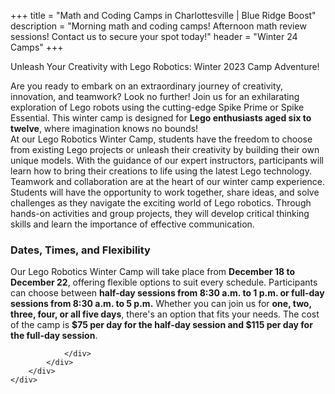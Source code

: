 +++
title = "Math and Coding Camps in Charlottesville | Blue Ridge Boost"
description = "Morning math and coding camps! Afternoon math review sessions! Contact us to secure your spot today!"
header = "Winter 24 Camps"
+++

<div class="container">
    <div class="row  justify-content-center">
        <div class="col">
            <div class="vstack gap-3 px-2 pb-2">  
                <div class="px-2 darknote text-center">
                    Unleash Your Creativity with Lego Robotics: Winter 2023 Camp Adventure!
                </div>
                <div class="px-2">

Are you ready to embark on an extraordinary journey of creativity, innovation, and teamwork? Look no further! Join us for an exhilarating exploration of Lego robots using the cutting-edge Spike Prime or Spike Essential. This winter camp is designed for <b>Lego enthusiasts aged six to twelve</b>, where imagination knows no bounds! <br>
At our Lego Robotics Winter Camp, students have the freedom to choose from existing Lego projects or unleash their creativity by building their own unique models. With the guidance of our expert instructors, participants will learn how to bring their creations to life using the latest Lego technology.<br>
Teamwork and collaboration are at the heart of our winter camp experience. Students will have the opportunity to work together, share ideas, and solve challenges as they navigate the exciting world of Lego robotics. Through hands-on activities and group projects, they will develop critical thinking skills and learn the importance of effective communication.

<h3>Dates, Times, and Flexibility</h3>

Our Lego Robotics Winter Camp will take place from <b>December 18 to December 22</b>, offering flexible options to suit every schedule. Participants can choose between <b>half-day sessions from 8:30 a.m. to 1 p.m. or full-day sessions from 8:30 a.m. to 5 p.m.</b> Whether you can join us for <b>one, two, three, four, or all five days</b>, there's an option that fits your needs.
The cost of the camp is <b>$75 per day for the half-day session and $115 per day for the full-day session</b>.

                </div>
            </div>
        </div>
    </div>
</div>

<p></p>

